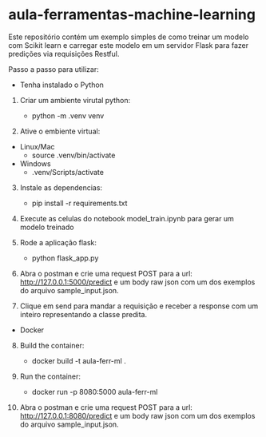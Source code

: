 # aula-ferramentas-machine-learning

Este repositório contém um exemplo simples de como treinar um modelo com Scikit learn e carregar este modelo em um servidor Flask para fazer predições via requisições Restful.

Passo a passo para utilizar:

* Tenha instalado o Python

1) Criar um ambiente virutal python:

    * python -m .venv venv

2) Ative o embiente virtual:

* Linux/Mac
  * source .venv/bin/activate
* Windows
    * .venv/Scripts/activate

3) Instale as dependencias:
    * pip install -r requirements.txt

4) Execute as celulas do notebook model_train.ipynb para gerar um modelo treinado

5) Rode a aplicação flask:
    * python flask_app.py
    
6) Abra o postman e crie uma request POST para a url: http://127.0.0.1:5000/predict e um body raw json com um dos exemplos do arquivo sample_input.json.

7) Clique em send para mandar a requisição e receber a response com um inteiro representando a classe predita.

* Docker

8) Build the container:
    * docker build -t aula-ferr-ml .

9) Run the container:
    * docker run -p 8080:5000 aula-ferr-ml

10) Abra o postman e crie uma request POST para a url: http://127.0.0.1:8080/predict e um body raw json com um dos exemplos do arquivo sample_input.json.